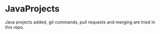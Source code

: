 # JavaProjects
Java projects added, git commands, pull requests and merging are tried in this repo.
